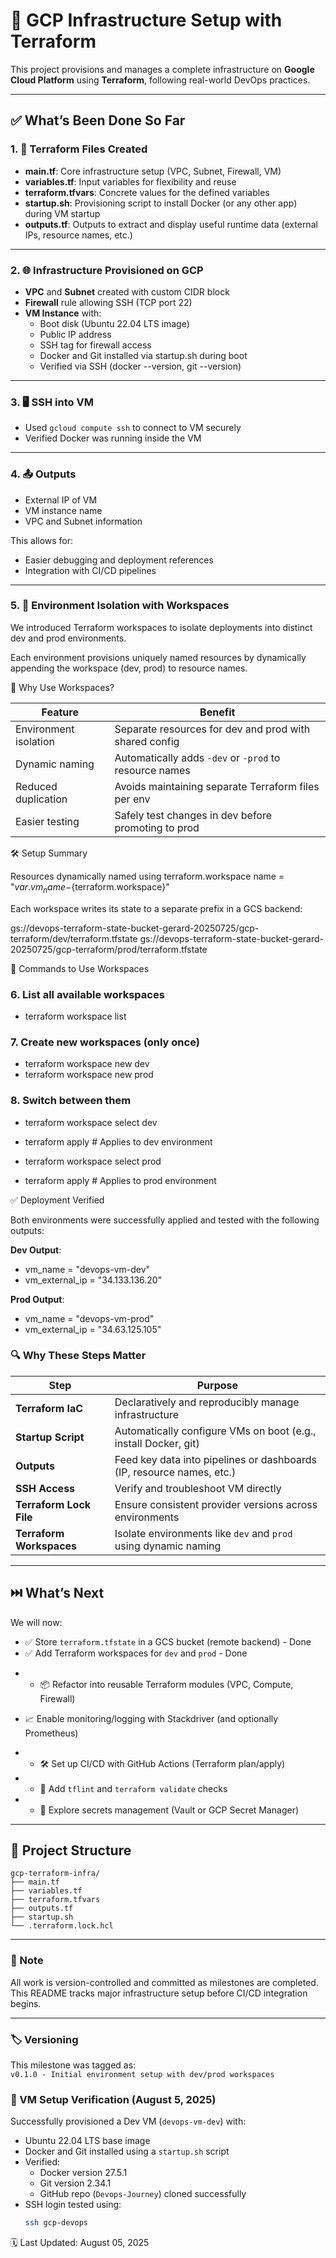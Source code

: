 # 🚀 GCP Infrastructure Setup with Terraform

This project provisions and manages a complete infrastructure on **Google Cloud Platform** using **Terraform**, following real-world DevOps practices.

---

## ✅ What’s Been Done So Far

### 1. 🔧 Terraform Files Created

- **main.tf**: Core infrastructure setup (VPC, Subnet, Firewall, VM)
- **variables.tf**: Input variables for flexibility and reuse
- **terraform.tfvars**: Concrete values for the defined variables
- **startup.sh**: Provisioning script to install Docker (or any other app) during VM startup
- **outputs.tf**: Outputs to extract and display useful runtime data (external IPs, resource names, etc.)

---

### 2. 🌐 Infrastructure Provisioned on GCP

- **VPC** and **Subnet** created with custom CIDR block
- **Firewall** rule allowing SSH (TCP port 22)
- **VM Instance** with:
  - Boot disk (Ubuntu 22.04 LTS image)
  - Public IP address
  - SSH tag for firewall access
  - Docker and Git installed via startup.sh during boot
  - Verified via SSH (docker --version, git --version)

---

### 3. 🖥️ SSH into VM

- Used `gcloud compute ssh` to connect to VM securely
- Verified Docker was running inside the VM

---

### 4. 📤 Outputs

- External IP of VM
- VM instance name
- VPC and Subnet information

This allows for:

- Easier debugging and deployment references
- Integration with CI/CD pipelines

---

### 5. 🌱 Environment Isolation with Workspaces

We introduced Terraform workspaces to isolate deployments into distinct dev and prod environments.

Each environment provisions uniquely named resources by dynamically appending the workspace (dev, prod) to resource names.

🧠 Why Use Workspaces?

| Feature               | Benefit                                                |
| --------------------- | ------------------------------------------------------ |
| Environment isolation | Separate resources for dev and prod with shared config |
| Dynamic naming        | Automatically adds `-dev` or `-prod` to resource names |
| Reduced duplication   | Avoids maintaining separate Terraform files per env    |
| Easier testing        | Safely test changes in dev before promoting to prod    |

🛠️ Setup Summary

Resources dynamically named using terraform.workspace
name = "${var.vm_name}-${terraform.workspace}"

Each workspace writes its state to a separate prefix in a GCS backend:

gs://devops-terraform-state-bucket-gerard-20250725/gcp-terraform/dev/terraform.tfstate
gs://devops-terraform-state-bucket-gerard-20250725/gcp-terraform/prod/terraform.tfstate

🚀 Commands to Use Workspaces

### 6. List all available workspaces

- terraform workspace list

### 7. Create new workspaces (only once)

- terraform workspace new dev
- terraform workspace new prod

### 8. Switch between them

- terraform workspace select dev
- terraform apply # Applies to dev environment

- terraform workspace select prod
- terraform apply # Applies to prod environment

✅ Deployment Verified

Both environments were successfully applied and tested with the following outputs:

**Dev Output**:

- vm_name = "devops-vm-dev"
- vm_external_ip = "34.133.136.20"

**Prod Output**:

- vm_name = "devops-vm-prod"
- vm_external_ip = "34.63.125.105"

### 🔍 Why These Steps Matter

| Step                     | Purpose                                                               |
| ------------------------ | --------------------------------------------------------------------- |
| **Terraform IaC**        | Declaratively and reproducibly manage infrastructure                  |
| **Startup Script**       | Automatically configure VMs on boot (e.g., install Docker, git)       |
| **Outputs**              | Feed key data into pipelines or dashboards (IP, resource names, etc.) |
| **SSH Access**           | Verify and troubleshoot VM directly                                   |
| **Terraform Lock File**  | Ensure consistent provider versions across environments               |
| **Terraform Workspaces** | Isolate environments like `dev` and `prod` using dynamic naming       |

---

## ⏭️ What’s Next

We will now:

- ✅ Store `terraform.tfstate` in a GCS bucket (remote backend) - Done
- ✅ Add Terraform workspaces for `dev` and `prod` - Done

* - 📦 Refactor into reusable Terraform modules (VPC, Compute, Firewall)

- 📈 Enable monitoring/logging with Stackdriver (and optionally Prometheus)

* - 🛠️ Set up CI/CD with GitHub Actions (Terraform plan/apply)
* - 🧪 Add `tflint` and `terraform validate` checks
* - 🔐 Explore secrets management (Vault or GCP Secret Manager)

---

## 📁 Project Structure

```plaintext
gcp-terraform-infra/
├── main.tf
├── variables.tf
├── terraform.tfvars
├── outputs.tf
├── startup.sh
└── .terraform.lock.hcl
```

---

### 📌 Note

All work is version-controlled and committed as milestones are completed. This README tracks major infrastructure setup before CI/CD integration begins.

---

### 🏷️ Versioning

This milestone was tagged as:  
`v0.1.0 - Initial environment setup with dev/prod workspaces`

### 🧪 VM Setup Verification (August 5, 2025)

Successfully provisioned a Dev VM (`devops-vm-dev`) with:

- Ubuntu 22.04 LTS base image
- Docker and Git installed using a `startup.sh` script
- Verified:
  - Docker version 27.5.1
  - Git version 2.34.1
  - GitHub repo (`Devops-Journey`) cloned successfully
- SSH login tested using:
  ```bash
  ssh gcp-devops
  ```

🗓️ Last Updated: August 05, 2025
